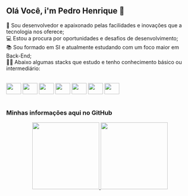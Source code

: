 ## Olá Você, i'm Pedro Henrique 👾

🚀 Sou desenvolvedor e apaixonado pelas facilidades e inovações que a tecnologia nos oferece;<br>
💻 Estou a procura por oportunidades e desafios de desenvolvimento;<br>
📚 Sou formado em SI e atualmente estudando com um foco maior em Back-End;<br>
👨‍💻 Abaixo algumas stacks que estudo e tenho conhecimento básico ou intermediário:

<div style="display: inline_block"><br>
  <img align="center" height="30" width="40" src="https://cdn.jsdelivr.net/gh/devicons/devicon/icons/html5/html5-original.svg" />
  <img align="center" height="30" width="40" src="https://cdn.jsdelivr.net/gh/devicons/devicon/icons/css3/css3-original.svg" />
  <img align="center" height="30" width="40" src="https://cdn.jsdelivr.net/gh/devicons/devicon/icons/javascript/javascript-original.svg" />
  <img align="center" height="30" width="40" src="https://cdn.jsdelivr.net/gh/devicons/devicon/icons/nodejs/nodejs-original.svg" />
  <img align="center" height="30" width="40" src="https://cdn.jsdelivr.net/gh/devicons/devicon/icons/typescript/typescript-original.svg" />
  <img align="center" height="30" width="40" src="https://cdn.jsdelivr.net/gh/devicons/devicon/icons/react/react-original.svg" />
  <img align="center" height="30" width="40" src="https://cdn.jsdelivr.net/gh/devicons/devicon/icons/java/java-original.svg" /> 
  
</div>

<br>

### Minhas informações aqui no GitHub
<div align="center">
  <a href="https://github.com/pedrodev7">
  <img height="180em" src="https://github-readme-stats.vercel.app/api?username=pedrodev7&show_icons=true&theme=tokyonight&include_all_commits=true&count_private=true"/>
  <img height="180em" src="https://github-readme-stats.vercel.app/api/top-langs/?username=pedrodev7&layout=compact&langs_count=8&theme=tokyonight"/>
</div>
  
  <br>

